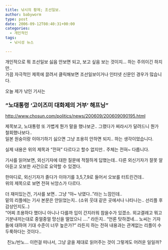 ```yaml
---
title: 낚시의 황제; 조선일보.
author: babyworm
type: post
date: 2006-09-12T08:40:31+00:00
categories:
  - 개인적인
tags:
  - 낚시성 뉴스

---
```

개인적으로 뭐 조선일보 싫음 안보면 되고, 보고 싶음 보는 것이지&#8230; 하는 주의이긴 하지만..  
가끔 자극적인 제목에 끌려서 클릭해보면 조선일보이거나 인터넷 신문인 경우가 많습니다.

오늘 제가 낚인 기사는  
**<span style="font-size: large;"><br /> &#8220;노대통령 &#8216;고이즈미 대화제의 거부&#8217; 해프닝&#8221;<!--e_article_title--></span>**

<http://www.chosun.com/politics/news/200609/200609090195.html>

제목보고, 노대통령 또 가볍게 뭔가 말을 했나보군.. 그랬다가 찌라시가 달려드니 뭔가 철회했나보다..  
일본 원숭이랑 이야기하기 싫으면 그냥 조용히 안하면 되지.. 하는 생각이었습니다.

실제 내용은 위의 제목과 &#8220;전혀&#8221; 다르다고 할수 없지만.. 주체는 전혀~ 다릅니다.

기사를 읽어보면, 외신기자에 대한 질문에 적절하게 답했는데.. 다른 외신기자가 잘못 알아듣고 오보한 사건으로 요약할 수 있겠다.

한마디로, 외신기자가 졸다가 이야기를 3,5,7,9로 들어서 오보를 터트린건데..  
위의 제목으로 보면 전혀 뉘앙스가 다르다.

더 재미있는건, 기사를 보면.. 그냥 &#8220;아~ 낚였다..&#8221;라는 느낌인데..  
밑의 리플에는 기사 본문은 안읽었는지.. (소위 웃대 같은 곳에서나 나타나는.. 선리플 후감상인지도..)  
&#8220;어찌 조용하다 했더니 아니나 다를까 입이 간지러워 참을수가 있겠소. 외교결례고 뭐고 기분내끼는대로 중얼중얼 망신을 떨었으니 &#8230;.&#8221; 라든지.. &#8220;언론 탓하겠네&#8230; 노씨는 기자들에 대하여 기대 수준이 너무 높은가?&#8221; 라든지 하는 전혀 내용과는 관계없는 리플이 수두룩하다는 것이다..

<div class="imageblock center" style="clear: both; text-align: center;">
  <p class="cap1" style="margin-top: 8px;">
    친노/반노&#8230; 이런걸 떠나서, 그냥 글을 제대로 읽어주는 것이 그렇게도 어려운 일일까?
  </p>
</div>
